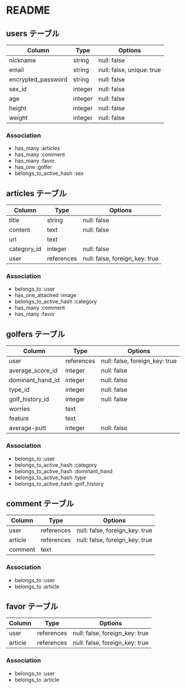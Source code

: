 # README

## users テーブル

| Column             | Type    | Options                  |
| ------------------ | ------- | ------------------------ |
| nickname           | string  | null: false              |
| email              | string  | null: false, unique: true|
| encrypted_password | string  | null: false              |
| sex_id             | integer | null: false              |
| age                | integer | null: false              |
| height             | integer | null: false              |
| weight             | integer | null: false              |


### Association

- has_many :articles
- has_many :comment
- has_many :favor
- has_one :golfer
- belongs_to_active_hash :sex

##  articles テーブル

| Column           | Type       | Options                        |
| ---------------- | ---------- | ------------------------------ |
| title            | string     | null: false                    |
| content          | text       | null: false                    |
| url              | text       |                                |
| category_id      | integer    | null: false                    |
| user             | references | null: false, foreign_key: true |

### Association

- belongs_to :user
- has_one_attached :image
- belongs_to_active_hash :category
- has_many :comment
- has_many :favor

## golfers テーブル

| Column            | Type       | Options                        |
| ----------------- | ---------- | ------------------------------ |
| user              | references | null: false, foreign_key: true |
| average_score_id  | integer    | null: false                    |
| dominant_hand_id  | integer    | null: false                    |
| type_id           | integer    | null: false                    |
| golf_history_id   | integer    | null: false                    |
| worries           | text       |                                |
| feature           | text       |                                |
| average-putt      | integer    | null: false                    |

### Association

- belongs_to :user
- belongs_to_active_hash :category
- belongs_to_active_hash :dominant_hand
- belongs_to_active_hash :type
- belongs_to_active_hash :golf_history


## comment テーブル

| Column        | Type       | Options                        |
| ------------- | ---------- | ------------------------------ |
| user          | references | null: false, foreign_key: true |
| article       | references | null: false, foreign_key: true |
| comment       | text       |                                |

### Association

- belongs_to :user
- belongs_to :article

## favor テーブル

| Column        | Type       | Options                        |
| ------------- | ---------- | ------------------------------ |
| user          | references | null: false, foreign_key: true |
| article       | references | null: false, foreign_key: true |

### Association

- belongs_to :user
- belongs_to :article